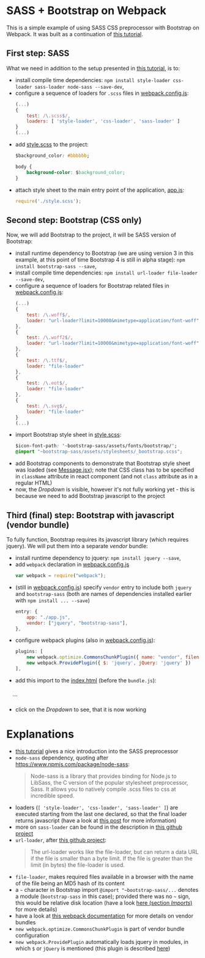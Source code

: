 # SASS + Bootstrap on Webpack

This is a simple example of using SASS CSS preprocessor with Bootstrap on Webpack. It was built as a continuation of [this tutorial](https://github.com/bkaminnski/react/tree/master/01-from-0-to-react-in-15-minutes).

## First step: SASS

What we need in addition to the setup presented in [this tutorial](https://github.com/bkaminnski/react/tree/master/01-from-0-to-react-in-15-minutes), is to:

- install compile time dependencies: `npm install style-loader css-loader sass-loader node-sass --save-dev`,
- configure a sequence of loaders for `.scss` files in [webpack.config.js](https://github.com/bkaminnski/react/blob/master/06-sass-bootstrap-webpack/webpack.config.js): 
    ```javascript
    (...)
    {
        test: /\.scss$/,
        loaders: [ 'style-loader', 'css-loader', 'sass-loader' ]
    }
    (...)
    ```
- add [style.scss](https://github.com/bkaminnski/react/blob/master/06-sass-bootstrap-webpack/style.scss) to the project:
    ```css
    $background_color: #bbbbbb;

    body {
        background-color: $background_color;
    }
    ```
- attach style sheet to the main entry point of the application, [app.js](https://github.com/bkaminnski/react/blob/master/06-sass-bootstrap-webpack/app.js):
    ```javascript
    require('./style.scss');
    ```

## Second step: Bootstrap (CSS only)

Now, we will add Bootstrap to the project, it will be SASS version of Bootstrap:

- install runtime dependency to Bootstrap (we are using version 3 in this example, at this point of time Bootstrap 4 is still in alpha stage): `npm install bootstrap-sass --save`,
- install compile time dependencies: `npm install url-loader file-loader --save-dev`,
- configure a sequence of loaders for Bootstrap related files in [webpack.config.js](https://github.com/bkaminnski/react/blob/master/06-sass-bootstrap-webpack/webpack.config.js): 
    ```javascript
    (...)
    {
        test: /\.woff$/,
        loader: "url-loader?limit=10000&mimetype=application/font-woff"
    },
    {
        test: /\.woff2$/,
        loader: "url-loader?limit=10000&mimetype=application/font-woff"
    },
    {
        test: /\.ttf$/,
        loader: "file-loader"
    },
    {
        test: /\.eot$/,
        loader: "file-loader"
    },
    {
        test: /\.svg$/,
        loader: "file-loader"
    }
    (...)
    ```
- import Bootstrap style sheet in [style.scss](https://github.com/bkaminnski/react/blob/master/06-sass-bootstrap-webpack/style.scss):
    ```css
    $icon-font-path: '~bootstrap-sass/assets/fonts/bootstrap/';
    @import "~bootstrap-sass/assets/stylesheets/_bootstrap.scss";
    ```
- add Bootstrap components to demonstrate that Bootstrap style sheet was loaded (see [Message.jsx](https://github.com/bkaminnski/react/blob/master/06-sass-bootstrap-webpack/Message.jsx)); note that CSS class has to be specified in `className` attribute in react component (and not `class` attribute as in a regular HTML)
- now, the *Dropdown* is visible, however it's not fully working yet - this is because we need to add Bootstrap javascript to the project

## Third (final) step: Bootstrap with javascript (vendor bundle)

To fully function, Bootstrap requires its javascript library (which requires jquery). We will put them into a separate *vendor* bundle:

- install runtime dependency to jquery: `npm install jquery --save`,
- add `webpack` declaration in [webpack.config.js](https://github.com/bkaminnski/react/blob/master/06-sass-bootstrap-webpack/webpack.config.js)
    ```javascript
    var webpack = require("webpack");
    ```
- (still in [webpack.config.js](https://github.com/bkaminnski/react/blob/master/06-sass-bootstrap-webpack/webpack.config.js)) specify `vendor` entry to include both `jquery` and `bootstrap-sass` (both are names of dependencies installed earlier with `npm install ... --save`)
    ```javascript
    entry: {
        app: "./app.js",
        vendor: ["jquery", "bootstrap-sass"],
    },
    ```
- configure webpack plugins (also in [webpack.config.js](https://github.com/bkaminnski/react/blob/master/06-sass-bootstrap-webpack/webpack.config.js)):
    ```javascript
    plugins: [
        new webpack.optimize.CommonsChunkPlugin({ name: "vendor", filename: "vendor.bundle.js" }),
        new webpack.ProvidePlugin({ $: 'jquery', jQuery: 'jquery' })
    ],
    ```
- add this import to the [index.html](https://github.com/bkaminnski/react/blob/master/06-sass-bootstrap-webpack/index.html) (before the `bundle.js`):
    ```html
    <script src="vendor.bundle.js"></script>
    ```
- click on the *Dropdown* to see, that it is now working

# Explanations

- [this tutorial](https://scotch.io/tutorials/getting-started-with-sass) gives a nice introduction into the SASS preprocessor
- `node-sass` dependency, quoting after https://www.npmjs.com/package/node-sass:
    > Node-sass is a library that provides binding for Node.js to LibSass, the C version of the popular stylesheet preprocessor, Sass. It allows you to natively compile .scss files to css at incredible speed.
- loaders (`[ 'style-loader', 'css-loader', 'sass-loader' ]`) are executed starting from the last one declared, so that the final loader returns javascript (have a look at [this post](https://medium.com/@ericclemmons/3-ways-to-define-webpack-loaders-f2017c57dd21) for more information)
- more on `sass-loader` can be found in the description in [this github project](https://github.com/webpack-contrib/sass-loader)
- `url-loader`, after [this github project](https://github.com/webpack-contrib/url-loader):
    > The url-loader works like the file-loader, but can return a data URL if the file is smaller than a byte limit.
    > If the file is greater than the limit (in bytes) the file-loader is used.
- `file-loader`, makes required files available in a browser with the name of the file being an MD5 hash of its content
- a `~` character in Bootstrap import `@import "~bootstrap-sass/...` denotes a module (`bootstrap-sass` in this case); provided there was no `~` sign, this would be relative disk location (have a look [here (section *Imports*)](https://github.com/webpack-contrib/sass-loader) for more details)
- have a look at [this webpack documentation](https://webpack.github.io/docs/code-splitting.html#split-app-and-vendor-code) for more details on vendor bundles
- `new webpack.optimize.CommonsChunkPlugin` is part of vendor bundle configuration
- `new webpack.ProvidePlugin` automatically loads jquery in modules, in which `$` or `jQuery` is mentioned (this plugin is described [here](https://webpack.js.org/plugins/provide-plugin/))